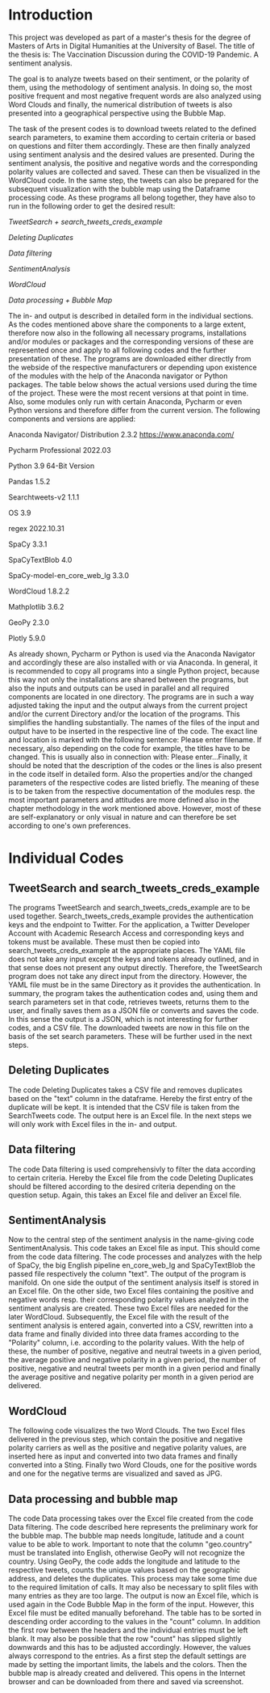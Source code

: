 # Introduction

This project was developed as part of a master's thesis for the degree of Masters of Arts in Digital Humanities at the University of Basel. The title of the thesis is: The Vaccination Discussion during the COVID-19 Pandemic. A sentiment analysis.

The goal is to analyze tweets based on their sentiment, or the polarity of them, using the methodology of sentiment analysis. In doing so, the most positive frequent and most negative frequent words are also analyzed using Word Clouds and finally, the numerical distribution of tweets is also presented into a geographical perspective using the Bubble Map.  

The task of the present codes is to download tweets related to the defined search parameters, to examine them according to certain criteria or based on questions and filter them accordingly. These are then finally analyzed using sentiment analysis and the desired values are presented. During the sentiment analysis, the positive and negative words and the corresponding polarity values are collected and saved. These can then be visualized in the WordCloud code. In the same step, the tweets can also be prepared for the subsequent visualization with the bubble map using the Dataframe processing code.
As these programs all belong together, they have also to run in the following order to get the desired result:

*TweetSearch + search_tweets_creds_example*

*Deleting Duplicates*

*Data filtering*

*SentimentAnalysis*

*WordCloud*

*Data processing + Bubble Map*

The in- and output is described in detailed form in the individual sections. 
As the codes mentioned above share the components to a large extent, therefore now also in the following all necessary programs, installations and/or modules or packages and the corresponding versions of these are represented once and apply to all following codes and the further presentation of these. The programs are downloaded either directly from the webside of the respective manufacturers or depending upon existence of the modules with the help of the Anaconda navigator or Python packages. The table below shows the actual versions used during the time of the project. These were the most recent versions at that point in time.  Also, some modules only run with certain Anaconda, Pycharm or even Python versions and therefore differ from the current version. The following components and versions are applied:

Anaconda Navigator/ Distribution 	2.3.2 https://www.anaconda.com/ 

Pycharm Professional	2022.03

Python	3.9 64-Bit Version

Pandas	1.5.2

Searchtweets-v2	1.1.1

OS	3.9

regex	2022.10.31

SpaCy	3.3.1

SpaCyTextBlob	4.0

SpaCy-model-en_core_web_lg	3.3.0

WordCloud	1.8.2.2

Mathplotlib	3.6.2

GeoPy	2.3.0

Plotly	5.9.0

As already shown, Pycharm or Python is used via the Anaconda Navigator and accordingly these are also installed with or via Anaconda. In general, it is recommended to copy all programs into a single Python project, because this way not only the installations are shared between the programs, but also the inputs and outputs can be used in parallel and all required components are located in one directory. The programs are in such a way adjusted taking the input and the output always from the current project and/or the current Directory and/or the location of the programs. This simplifies the handling substantially. 
The names of the files of the input and output have to be inserted in the respective line of the code. The exact line and location is marked with the following sentence: Please enter filename. If necessary, also depending on the code for example, the titles have to be changed. This is usually also in connection with: Please enter...Finally, it should be noted that the description of the codes or the lines is also present in the code itself in detailed form. Also the properties and/or the changed parameters of the respective codes are listed briefly. The meaning of these is to be taken from the respective documentation of the modules resp. the most important parameters and attitudes are more defined also in the chapter methodology in the work mentioned above. However, most of these are self-explanatory or only visual in nature and can therefore be set according to one's own preferences.

# Individual Codes

## TweetSearch and search_tweets_creds_example

The programs TweetSearch and search_tweets_creds_example are to be used together. Search_tweets_creds_example provides the authentication keys and the endpoint to Twitter. For the application, a Twitter Developer Account with Academic Research Access and corresponding keys and tokens must be available. These must then be copied into search_tweets_creds_example at the appropriate places. The YAML file does not take any input except the keys and tokens already outlined, and in that sense does not present any output directly. 
Therefore, the TweetSearch program does not take any direct input from the directory. However, the YAML file must be in the same Directory as it provides the authentication. In summary, the program takes the authentication codes and, using them and search parameters set in that code, retrieves tweets, returns them to the user, and finally saves them as a JSON file or converts and saves the code. In this sense the output is a JSON, which is not interesting for further codes, and a CSV file. The downloaded tweets are now in this file on the basis of the set search parameters. These will be further used in the next steps.


## Deleting Duplicates

The code Deleting Duplicates takes a CSV file and removes duplicates based on the "text" column in the dataframe. Hereby the first entry of the duplicate will be kept. It is intended that the CSV file is taken from the SearchTweets code. The output here is an Excel file. In the next steps we will only work with Excel files in the in- and output. 


## Data filtering

The code Data filtering is used comprehensivly to filter the data according to certain criteria. Hereby the Excel file from the code Deleting Duplicates should be filtered according to the desired criteria depending on the question setup. Again, this takes an Excel file and deliver an Excel file.


## SentimentAnalysis

Now to the central step of the sentiment analysis in the name-giving code SentimentAnalysis. This code takes an Excel file as input. This should come from the code data filtering. The code processes and analyzes with the help of SpaCy, the big English pipeline en_core_web_lg and SpaCyTextBlob the passed file respectively the column "text". The output of the program is manifold. On one side the output of the sentiment analysis itself is stored in an Excel file. On the other side, two Excel files containing the positive and negative words resp. their corresponding polarity values analyzed in the sentiment analysis are created. These two Excel files are needed for the later WordCloud. Subsequently, the Excel file with the result of the sentiment analysis is entered again, converted into a CSV, rewritten into a data frame and finally divided into three data frames according to the "Polarity" column, i.e. according to the polarity values. With the help of these, the number of positive, negative and neutral tweets in a given period, the average positive and negative polarity in a given period, the number of positive, negative and neutral tweets per month in a given period and finally the average positive and negative polarity per month in a given period are delivered.


## WordCloud

The following code visualizes the two Word Clouds. The two Excel files delivered in the previous step, which contain the positive and negative polarity carriers as well as the positive and negative polarity values, are inserted here as input and converted into two data frames and finally converted into a Sting. Finally two Word Clouds, one for the positive words and one for the negative terms are visualized and saved as JPG. 


## Data processing and bubble map

The code Data processing takes over the Excel file created from the code Data filtering. The code described here represents the preliminary work for the bubble map. The bubble map needs longitude, latitude and a count value to be able to work. Important to note that the column "geo.country" must be translated into English, otherwise GeoPy will not recognize the country. Using GeoPy, the code adds the longitude and latitude to the respective tweets, counts the unique values based on the geographic address, and deletes the duplicates. This process may take some time due to the required limitation of calls. It may also be necessary to split files with many entries as they are too large. The output is now an Excel file, which is used again in the Code Bubble Map in the form of the input. However, this Excel file must be edited manually beforehand. The table has to be sorted in descending order according to the values in the "count" column. In addition the first row between the headers and the individual entries must be left blank. It may also be possible that the row "count" has slipped slightly downwards and this has to be adjusted accordingly. However, the values always correspond to the entries. As a first step the default settings are made by setting the important limits, the labels and the colors. Then the bubble map is already created and delivered. This opens in the Internet browser and can be downloaded from there and saved via screenshot.


